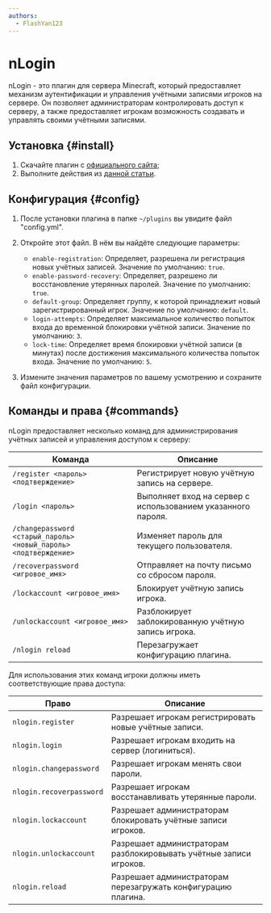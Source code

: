 ```yaml
---
authors: 
  - FlashYan123
---
```


# nLogin

nLogin - это плагин для сервера Minecraft, который предоставляет механизм аутентификации и управления учётными записями игроков на сервере. Он позволяет администраторам контролировать доступ к серверу, а также предоставляет игрокам возможность создавать и управлять своими учётными записями.

## Установка {#install}

1. Скачайте плагин с [официального сайта](https://www.nickuc.com/en/#plugins);
2. Выполните действия из [данной статьи](/minecraft/installplugins).

## Конфигурация {#config}

1. После установки плагина в папке `~/plugins` вы увидите файл "config.yml".
2. Откройте этот файл. В нём вы найдёте следующие параметры:

   - `enable-registration`: Определяет, разрешена ли регистрация новых учётных записей. Значение по умолчанию: `true`.
   - `enable-password-recovery`: Определяет, разрешено ли восстановление утерянных паролей. Значение по умолчанию: `true`.
   - `default-group`: Определяет группу, к которой принадлежит новый зарегистрированный игрок. Значение по умолчанию: `default`.
   - `login-attempts`: Определяет максимальное количество попыток входа до временной блокировки учётной записи. Значение по умолчанию: `3`.
   - `lock-time`: Определяет время блокировки учётной записи (в минутах) после достижения максимального количества попыток входа. Значение по умолчанию: `5`.

3. Измените значения параметров по вашему усмотрению и сохраните файл конфигурации.

## Команды и права {#commands}

nLogin предоставляет несколько команд для администрирования учётных записей и управления доступом к серверу:

| Команда                                                          | Описание                                                     |
| ---------------------------------------------------------------- | ------------------------------------------------------------ |
| `/register <пароль> <подтверждение>`                             | Регистрирует новую учётную запись на сервере.                |
| `/login <пароль>`                                                | Выполняет вход на сервер с использованием указанного пароля. |
| `/changepassword <старый_пароль> <новый_пароль> <подтверждение>` | Изменяет пароль для текущего пользователя.                   |
| `/recoverpassword <игровое_имя>`                                 | Отправляет на почту письмо со сбросом пароля.                |
| `/lockaccount <игровое_имя>`                                     | Блокирует учётную запись игрока.                             |
| `/unlockaccount <игровое_имя>`                                   | Разблокирует заблокированную учётную запись игрока.          |
| `/nlogin reload`                                                 | Перезагружает конфигурацию плагина.                          |

Для использования этих команд игроки должны иметь соответствующие права доступа:

| Право                    | Описание                                                           |
| ------------------------ | ------------------------------------------------------------------ |
| `nlogin.register`        | Разрешает игрокам регистрировать новые учётные записи.             |
| `nlogin.login`           | Разрешает игрокам входить на сервер (логиниться).                  |
| `nlogin.changepassword`  | Разрешает игрокам менять свои пароли.                              |
| `nlogin.recoverpassword` | Разрешает игрокам восстанавливать утерянные пароли.                |
| `nlogin.lockaccount`     | Разрешает администраторам блокировать учётные записи игроков.      |
| `nlogin.unlockaccount`   | Разрешает администраторам разблокировывать учётные записи игроков. |
| `nlogin.reload`          | Разрешает администраторам перезагружать конфигурацию плагина.      |
